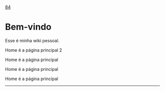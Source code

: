 [84](https://github.com/guilhermeprokisch/ideias/issues/84) 
###### 

# Bem-vindo 

Esse é minha wiki pessoal.


Home é a página principal 2


Home é a página principal


Home é a página principal


Home é a página principal

-------------------------------------------------------------------------------

